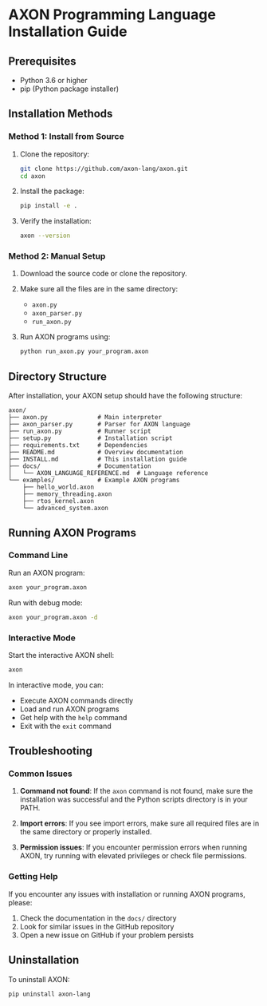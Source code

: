 # AXON Programming Language Installation Guide

## Prerequisites

- Python 3.6 or higher
- pip (Python package installer)

## Installation Methods

### Method 1: Install from Source

1. Clone the repository:
   ```bash
   git clone https://github.com/axon-lang/axon.git
   cd axon
   ```

2. Install the package:
   ```bash
   pip install -e .
   ```

3. Verify the installation:
   ```bash
   axon --version
   ```

### Method 2: Manual Setup

1. Download the source code or clone the repository.

2. Make sure all the files are in the same directory:
   - `axon.py`
   - `axon_parser.py`
   - `run_axon.py`

3. Run AXON programs using:
   ```bash
   python run_axon.py your_program.axon
   ```

## Directory Structure

After installation, your AXON setup should have the following structure:

```
axon/
├── axon.py              # Main interpreter
├── axon_parser.py       # Parser for AXON language
├── run_axon.py          # Runner script
├── setup.py             # Installation script
├── requirements.txt     # Dependencies
├── README.md            # Overview documentation
├── INSTALL.md           # This installation guide
├── docs/                # Documentation
│   └── AXON_LANGUAGE_REFERENCE.md  # Language reference
└── examples/            # Example AXON programs
    ├── hello_world.axon
    ├── memory_threading.axon
    ├── rtos_kernel.axon
    └── advanced_system.axon
```

## Running AXON Programs

### Command Line

Run an AXON program:
```bash
axon your_program.axon
```

Run with debug mode:
```bash
axon your_program.axon -d
```

### Interactive Mode

Start the interactive AXON shell:
```bash
axon
```

In interactive mode, you can:
- Execute AXON commands directly
- Load and run AXON programs
- Get help with the `help` command
- Exit with the `exit` command

## Troubleshooting

### Common Issues

1. **Command not found**: If the `axon` command is not found, make sure the installation was successful and the Python scripts directory is in your PATH.

2. **Import errors**: If you see import errors, make sure all required files are in the same directory or properly installed.

3. **Permission issues**: If you encounter permission errors when running AXON, try running with elevated privileges or check file permissions.

### Getting Help

If you encounter any issues with installation or running AXON programs, please:

1. Check the documentation in the `docs/` directory
2. Look for similar issues in the GitHub repository
3. Open a new issue on GitHub if your problem persists

## Uninstallation

To uninstall AXON:

```bash
pip uninstall axon-lang
``` 